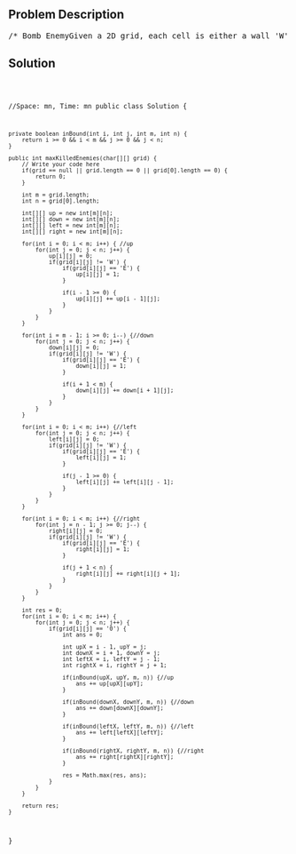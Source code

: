 <!--
<style>
  body { font-family: Arial, sans-serif; }
  .container { max-width: 700px; margin: 0 auto; padding: 10px; }
  .comment-block { background-color: #f9f9f9; padding: 10px; border-left: 5px solid #ccc; overflow-wrap: break-word; white-space: pre-wrap; }
  .code-block { background-color: #f4f4f4; padding: 10px; border: 1px solid #ddd; overflow-wrap: break-word; white-space: pre-wrap; }
</style>
-->

<div class='container'>
<h2>Problem Description</h2>
<div class='comment-block'>
<pre>
/* Bomb EnemyGiven a 2D grid, each cell is either a wall 'W', an enemy 'E' or empty '0'(the number zero), return the maximum enemies you can kill using one bomb.The bomb kills all the enemies in the same row and column from the plantedpoint until it hits the wall since the wall is too strong to be destroyed.You can only put the bomb at an empty cell.ExampleGiven a grid:0 E 0 0E 0 W E0 E 0 0return 3. (Placing a bomb at (1,1) kills 3 enemies)*/    /**     * @param grid Given a 2D grid, each cell is either 'W', 'E' or '0'     * @return an integer, the maximum enemies you can kill using one bomb     */</pre>
</div>

<h2>Solution</h2>
<div class='code-block'>
<pre><code class='language-java'>

//Space: mn, Time: mn
public class Solution {
    
    private boolean inBound(int i, int j, int m, int n) {
        return i >= 0 && i < m && j >= 0 && j < n;
    }

    public int maxKilledEnemies(char[][] grid) {
        // Write your code here
        if(grid == null || grid.length == 0 || grid[0].length == 0) {
            return 0;
        }
        
        int m = grid.length;
        int n = grid[0].length;
        
        int[][] up = new int[m][n];
        int[][] down = new int[m][n];
        int[][] left = new int[m][n];
        int[][] right = new int[m][n];
        
        for(int i = 0; i < m; i++) { //up
            for(int j = 0; j < n; j++) {
                up[i][j] = 0;
                if(grid[i][j] != 'W') {
                    if(grid[i][j] == 'E') {
                        up[i][j] = 1;
                    }
                    
                    if(i - 1 >= 0) {
                        up[i][j] += up[i - 1][j];
                    }
                }
            }
        }
        
        for(int i = m - 1; i >= 0; i--) {//down
            for(int j = 0; j < n; j++) {
                down[i][j] = 0;
                if(grid[i][j] != 'W') {
                    if(grid[i][j] == 'E') {
                        down[i][j] = 1;
                    }
                    
                    if(i + 1 < m) {
                        down[i][j] += down[i + 1][j];
                    }
                }
            }
        }
        
        for(int i = 0; i < m; i++) {//left
            for(int j = 0; j < n; j++) {
                left[i][j] = 0;
                if(grid[i][j] != 'W') {
                    if(grid[i][j] == 'E') {
                        left[i][j] = 1;
                    }
                    
                    if(j - 1 >= 0) {
                        left[i][j] += left[i][j - 1];
                    }
                }
            }
        }
        
        for(int i = 0; i < m; i++) {//right
            for(int j = n - 1; j >= 0; j--) {
                right[i][j] = 0;
                if(grid[i][j] != 'W') {
                    if(grid[i][j] == 'E') {
                        right[i][j] = 1;
                    }
                    
                    if(j + 1 < n) {
                        right[i][j] += right[i][j + 1];
                    }
                }
            }
        }
        
        int res = 0;
        for(int i = 0; i < m; i++) {
            for(int j = 0; j < n; j++) {
                if(grid[i][j] == '0') {
                    int ans = 0;
                    
                    int upX = i - 1, upY = j;
                    int downX = i + 1, downY = j;
                    int leftX = i, leftY = j - 1;
                    int rightX = i, rightY = j + 1;
                
                    if(inBound(upX, upY, m, n)) {//up
                        ans += up[upX][upY];
                    }
                
                    if(inBound(downX, downY, m, n)) {//down
                        ans += down[downX][downY];
                    }
                
                    if(inBound(leftX, leftY, m, n)) {//left
                        ans += left[leftX][leftY];
                    }
                
                    if(inBound(rightX, rightY, m, n)) {//right
                        ans += right[rightX][rightY];
                    }
                    
                    res = Math.max(res, ans);
                }
            }
        }
        
        return res;
    }
}</code></pre>
</div>
</div>
